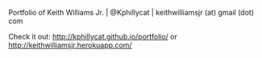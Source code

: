 Portfolio of Keith Williams Jr. |
@Kphillycat | 
keithwilliamsjr (at) gmail (dot) com

Check it out: http://kphillycat.github.io/portfolio/
or http://keithwilliamsjr.herokuapp.com/
